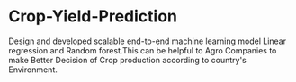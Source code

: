 # Crop-Yield-Prediction
Design and developed scalable end-to-end machine learning model Linear regression and Random forest.This can be helpful to Agro Companies to make Better Decision of Crop production according to country's Environment.

